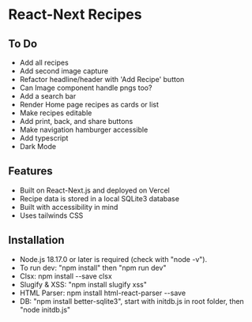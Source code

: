 # React-Next Recipes

## To Do

- Add all recipes
- Add second image capture
- Refactor headline/header with 'Add Recipe' button
- Can Image component handle pngs too?
- Add a search bar
- Render Home page recipes as cards or list
- Make recipes editable
- Add print, back, and share buttons
- Make navigation hamburger accessible
- Add typescript
- Dark Mode

## Features

- Built on React-Next.js and deployed on Vercel
- Recipe data is stored in a local SQLite3 database
- Built with accessibility in mind
- Uses tailwinds CSS

## Installation

- Node.js 18.17.0 or later is required (check with "node -v").
- To run dev: "npm install" then "npm run dev"
- Clsx: npm install --save clsx
- Slugify & XSS: "npm install slugify xss"
- HTML Parser: npm install html-react-parser --save
- DB: "npm install better-sqlite3", start with initdb.js in root folder, then "node initdb.js"